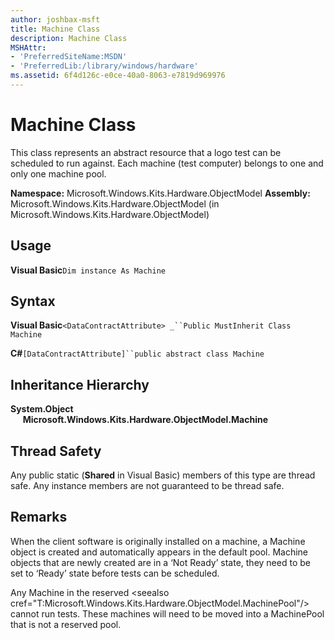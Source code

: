 ```yaml
---
author: joshbax-msft
title: Machine Class
description: Machine Class
MSHAttr:
- 'PreferredSiteName:MSDN'
- 'PreferredLib:/library/windows/hardware'
ms.assetid: 6f4d126c-e0ce-40a0-8063-e7819d969976
---
```


# Machine Class


This class represents an abstract resource that a logo test can be scheduled to run against. Each machine (test computer) belongs to one and only one machine pool.

**Namespace:** Microsoft.Windows.Kits.Hardware.ObjectModel **Assembly:** Microsoft.Windows.Kits.Hardware.ObjectModel (in Microsoft.Windows.Kits.Hardware.ObjectModel)

## Usage


**Visual Basic**`Dim instance As Machine`

## Syntax


**Visual Basic**`<DataContractAttribute> _``Public MustInherit Class Machine`

**C#**`[DataContractAttribute]``public abstract class Machine`

## Inheritance Hierarchy


**System.Object**      **Microsoft.Windows.Kits.Hardware.ObjectModel.Machine**

## Thread Safety


Any public static (**Shared** in Visual Basic) members of this type are thread safe. Any instance members are not guaranteed to be thread safe.

## Remarks


When the client software is originally installed on a machine, a Machine object is created and automatically appears in the default pool. Machine objects that are newly created are in a ‘Not Ready’ state, they need to be set to ‘Ready’ state before tests can be scheduled.

Any Machine in the reserved &lt;seealso cref="T:Microsoft.Windows.Kits.Hardware.ObjectModel.MachinePool"/&gt; cannot run tests. These machines will need to be moved into a MachinePool that is not a reserved pool.

 

 






